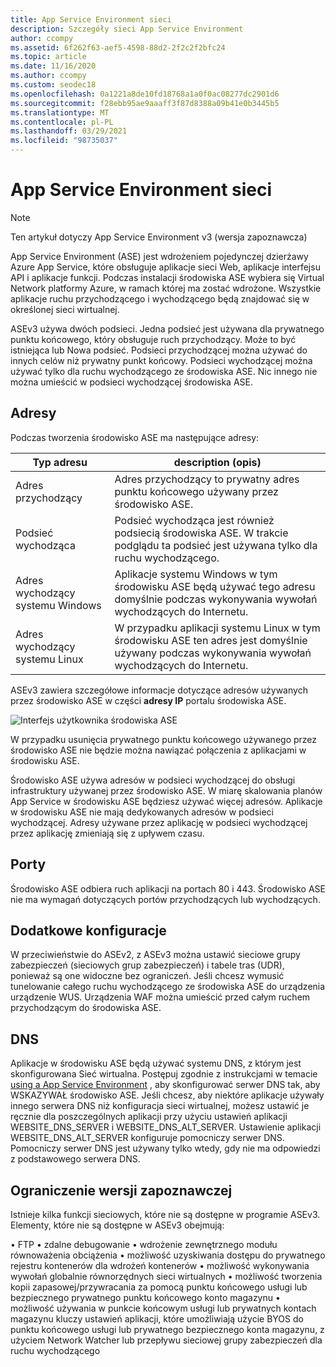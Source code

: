 ```yaml
---
title: App Service Environment sieci
description: Szczegóły sieci App Service Environment
author: ccompy
ms.assetid: 6f262f63-aef5-4598-88d2-2f2c2f2bfc24
ms.topic: article
ms.date: 11/16/2020
ms.author: ccompy
ms.custom: seodec18
ms.openlocfilehash: 0a1221a8de10fd18768a1a0f0ac08277dc2901d6
ms.sourcegitcommit: f28ebb95ae9aaaff3f87d8388a09b41e0b3445b5
ms.translationtype: MT
ms.contentlocale: pl-PL
ms.lasthandoff: 03/29/2021
ms.locfileid: "98735037"
---
```

# <a name="app-service-environment-networking"></a>App Service Environment sieci

> [!NOTE]
> Ten artykuł dotyczy App Service Environment v3 (wersja zapoznawcza)
> 

App Service Environment (ASE) jest wdrożeniem pojedynczej dzierżawy Azure App Service, które obsługuje aplikacje sieci Web, aplikacje interfejsu API i aplikacje funkcji. Podczas instalacji środowiska ASE wybiera się Virtual Network platformy Azure, w ramach której ma zostać wdrożone. Wszystkie aplikacje ruchu przychodzącego i wychodzącego będą znajdować się w określonej sieci wirtualnej.  

ASEv3 używa dwóch podsieci.  Jedna podsieć jest używana dla prywatnego punktu końcowego, który obsługuje ruch przychodzący. Może to być istniejąca lub Nowa podsieć.  Podsieci przychodzącej można używać do innych celów niż prywatny punkt końcowy. Podsieci wychodzącej można używać tylko dla ruchu wychodzącego ze środowiska ASE. Nic innego nie można umieścić w podsieci wychodzącej środowiska ASE.

## <a name="addresses"></a>Adresy 
Podczas tworzenia środowisko ASE ma następujące adresy:

| Typ adresu | description (opis) |
|--------------|-------------|
| Adres przychodzący | Adres przychodzący to prywatny adres punktu końcowego używany przez środowisko ASE. |
| Podsieć wychodząca | Podsieć wychodząca jest również podsiecią środowiska ASE. W trakcie podglądu ta podsieć jest używana tylko dla ruchu wychodzącego. |
| Adres wychodzący systemu Windows | Aplikacje systemu Windows w tym środowisku ASE będą używać tego adresu domyślnie podczas wykonywania wywołań wychodzących do Internetu. |
| Adres wychodzący systemu Linux | W przypadku aplikacji systemu Linux w tym środowisku ASE ten adres jest domyślnie używany podczas wykonywania wywołań wychodzących do Internetu. |

ASEv3 zawiera szczegółowe informacje dotyczące adresów używanych przez środowisko ASE w części **adresy IP** portalu środowiska ASE.

![Interfejs użytkownika środowiska ASE](./media/networking/networking-ip-addresses.png)

W przypadku usunięcia prywatnego punktu końcowego używanego przez środowisko ASE nie będzie można nawiązać połączenia z aplikacjami w środowisku ASE.  

Środowisko ASE używa adresów w podsieci wychodzącej do obsługi infrastruktury używanej przez środowisko ASE. W miarę skalowania planów App Service w środowisku ASE będziesz używać więcej adresów. Aplikacje w środowisku ASE nie mają dedykowanych adresów w podsieci wychodzącej. Adresy używane przez aplikację w podsieci wychodzącej przez aplikację zmieniają się z upływem czasu.

## <a name="ports"></a>Porty

Środowisko ASE odbiera ruch aplikacji na portach 80 i 443.  Środowisko ASE nie ma wymagań dotyczących portów przychodzących lub wychodzących. 

## <a name="extra-configurations"></a>Dodatkowe konfiguracje

W przeciwieństwie do ASEv2, z ASEv3 można ustawić sieciowe grupy zabezpieczeń (sieciowych grup zabezpieczeń) i tabele tras (UDR), ponieważ są one widoczne bez ograniczeń. Jeśli chcesz wymusić tunelowanie całego ruchu wychodzącego ze środowiska ASE do urządzenia urządzenie WUS. Urządzenia WAF można umieścić przed całym ruchem przychodzącym do środowiska ASE. 

## <a name="dns"></a>DNS

Aplikacje w środowisku ASE będą używać systemu DNS, z którym jest skonfigurowana Sieć wirtualna. Postępuj zgodnie z instrukcjami w temacie [using a App Service Environment](./using.md#dns-configuration) , aby skonfigurować serwer DNS tak, aby WSKAZYWAŁ środowisko ASE. Jeśli chcesz, aby niektóre aplikacje używały innego serwera DNS niż konfiguracja sieci wirtualnej, możesz ustawić je ręcznie dla poszczególnych aplikacji przy użyciu ustawień aplikacji WEBSITE_DNS_SERVER i WEBSITE_DNS_ALT_SERVER. Ustawienie aplikacji WEBSITE_DNS_ALT_SERVER konfiguruje pomocniczy serwer DNS. Pomocniczy serwer DNS jest używany tylko wtedy, gdy nie ma odpowiedzi z podstawowego serwera DNS. 

## <a name="preview-limitation"></a>Ograniczenie wersji zapoznawczej

Istnieje kilka funkcji sieciowych, które nie są dostępne w programie ASEv3.  Elementy, które nie są dostępne w ASEv3 obejmują:

• FTP • zdalne debugowanie • wdrożenie zewnętrznego modułu równoważenia obciążenia • możliwość uzyskiwania dostępu do prywatnego rejestru kontenerów dla wdrożeń kontenerów • możliwość wykonywania wywołań globalnie równorzędnych sieci wirtualnych • możliwość tworzenia kopii zapasowej/przywracania za pomocą punktu końcowego usługi lub bezpiecznego prywatnego punktu końcowego konto magazynu • możliwość używania w punkcie końcowym usługi lub prywatnych kontach magazynu kluczy ustawień aplikacji, które umożliwiają użycie BYOS do punktu końcowego usługi lub prywatnego bezpiecznego konta magazynu, z użyciem Network Watcher lub przepływu sieciowej grupy zabezpieczeń dla ruchu wychodzącego
    
    